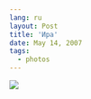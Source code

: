 ```yaml
---
lang: ru
layout: Post
title: 'Ира'
date: May 14, 2007
tags:
  - photos
---
```


![](/images/blog/Sapegin-Artem-20D-2007-05-07-314-1467.jpg)
